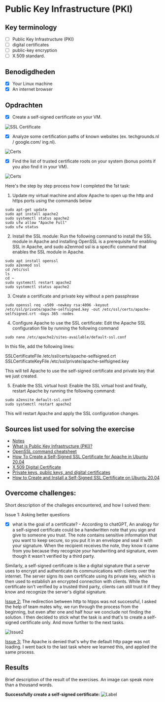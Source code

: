 # Public Key Infrastructure (PKI)

## Key terminology

- [ ] Public Key Infrastructure (PKI)
- [ ] digital certificates
- [ ] public-key encryption
- [ ] X.509 standard.

## Benodigdheden

- [x] Your Linux machine
- [x] An internet browser

## Opdrachten

- [x] Create a self-signed certificate on your VM.

![SSL Certificate](https://github.com/techgrounds/techgrounds-anj-dtmr/blob/main/00_includes/week-3-includes/sec-06-result.png)

- [x] Analyze some certification paths of known websites (ex. techgrounds.nl / google.com/ ing.nl).

![Certs](https://github.com/techgrounds/techgrounds-anj-dtmr/blob/main/00_includes/week-3-includes/sec-06-techgrounds.png)

- [x] Find the list of trusted certificate roots on your system (bonus points if you also find it in your VM).

![Certs](https://github.com/techgrounds/techgrounds-anj-dtmr/blob/main/00_includes/week-3-includes/sec-06-trusted.png)

Here's the step by step process how I completed the 1st task:

1. Update my virtual machine and allow Apache to open up the http and https ports using the commands below

```
sudo apt-get update
sudo apt install apache2
sudo systemctl status apache2
sudo ufw allow "Apache Full"
sudo ufw status
```

2. Install the SSL module: Run the following command to install the SSL module in Apache and installing OpenSSL is a prerequisite for enabling SSL in Apache, and sudo a2enmod ssl is a specific command that enables the SSL module in Apache.

```
sudo apt install openssl
sudo a2enmod ssl
cd /etc/ssl
ls
cd ~
sudo systemctl restart apache2
sudo systemctl status apache2
```

3. Create a certificate and private key without a pem passphrase

```
sudo openssl req -x509 -newkey rsa:4096 -keyout /etc/ssl/private/apache-selfsigned.key -out /etc/ssl/certs/apache-selfsigned.crt -days 365 -nodes
```

4. Configure Apache to use the SSL certificate: Edit the Apache SSL configuration file by running the following command

```
sudo nano /etc/apache2/sites-available/default-ssl.conf
```

In this file, add the following lines:

SSLCertificateFile /etc/ssl/certs/apache-selfsigned.crt
SSLCertificateKeyFile /etc/ssl/private/apache-selfsigned.key

This will tell Apache to use the self-signed certificate and private key that we just created.

5. Enable the SSL virtual host: Enable the SSL virtual host and finally, restart Apache by running the following command:

```
sudo a2ensite default-ssl.conf
sudo systemctl restart apache2
```

This will restart Apache and apply the SSL configuration changes.

## Sources list used for solving the exercise

- [Notes](https://drive.google.com/drive/folders/1ngTMmDk8hX61yQQGFieqFLswh6UdoEGO)
- [What is Public Key Infrastructure (PKI)?](https://www.youtube.com/watch?v=0ctat6RBrFo)
- [OpenSSL command cheatsheet](https://www.freecodecamp.org/news/openssl-command-cheatsheet-b441be1e8c4a/#b723)
- [How To Create a Self-Signed SSL Certificate for Apache in Ubuntu 20.04](https://www.digitalocean.com/community/tutorials/how-to-create-a-self-signed-ssl-certificate-for-apache-in-ubuntu-20-04)
- [X.509 Digital Certificate](https://www.youtube.com/watch?v=FrYLdfYj1co)
- [Private keys, public keys, and digital certificates](https://www.ibm.com/docs/en/sia?topic=osdc-private-keys-public-keys-digital-certificates-27)
- [How to Create and Install a Self-Signed SSL Certificate on Ubuntu 20.04](https://www.atlantic.net/dedicated-server-hosting/how-to-create-and-install-a-self-signed-ssl-certificate-on-ubuntu-20-04/)

## Overcome challenges:

Short description of the challeges encountered, and how I solved them:

Issue 1: Asking better questions

- [x] what is the goal of a certificate? - According to chatGPT, An analogy for a self-signed certificate could be a handwritten note that you sign and give to someone you trust. The note contains sensitive information that you want to keep secure, so you put it in an envelope and seal it with your signature. When the recipient receives the note, they know it came from you because they recognize your handwriting and signature, even though it wasn't verified by a third party.

Similarly, a self-signed certificate is like a digital signature that a server uses to encrypt and authenticate its communications with clients over the internet. The server signs its own certificate using its private key, which is then used to establish an encrypted connection with clients. While the certificate isn't verified by a trusted third party, clients can still trust it if they know and recognize the server's digital signature.

[Issue 2:](https://github.com/techgrounds/techgrounds-anj-dtmr/blob/main/00_includes/week-3-includes/sec-06-issue2.png) The redirection between http to htpps was not successful, I asked the help of team mates why, we run through the process from the beginning, but even after one and half hour we conclude not finding the solution. I then decided to stick what the task is and that's to create a self-signed certificate only. And move further to the next tasks.

![Issue2](https://github.com/techgrounds/techgrounds-anj-dtmr/blob/main/00_includes/week-3-includes/sec-06-issue2.1.png)

[Issue 3:](https://github.com/techgrounds/techgrounds-anj-dtmr/blob/main/00_includes/week-3-includes/sec-06-issue3.png) The Apache is denied that's why the default http page was not loading. I went back to the last task where we learned this, and applied the same process.

## Results

Brief description of the result of the exercises. An image can speak more than a thousand words.

**Successfully create a self-signed certificate:**
![Label](https://github.com/techgrounds/techgrounds-anj-dtmr/blob/main/00_includes/week-3-includes/sec-06-result1.png)
